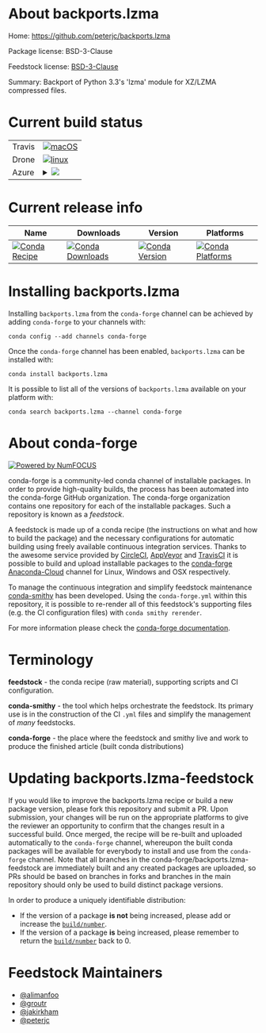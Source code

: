 About backports.lzma
====================

Home: https://github.com/peterjc/backports.lzma

Package license: BSD-3-Clause

Feedstock license: [BSD-3-Clause](https://github.com/conda-forge/backports.lzma-feedstock/blob/master/LICENSE.txt)

Summary: Backport of Python 3.3's 'lzma' module for XZ/LZMA compressed files.

Current build status
====================


<table><tr>
    <td>Travis</td>
    <td>
      <a href="https://travis-ci.com/conda-forge/backports.lzma-feedstock">
        <img alt="macOS" src="https://img.shields.io/travis/com/conda-forge/backports.lzma-feedstock/master.svg?label=macOS">
      </a>
    </td>
  </tr><tr>
    <td>Drone</td>
    <td>
      <a href="https://cloud.drone.io/conda-forge/backports.lzma-feedstock">
        <img alt="linux" src="https://img.shields.io/drone/build/conda-forge/backports.lzma-feedstock/master.svg?label=Linux">
      </a>
    </td>
  </tr>
    
  <tr>
    <td>Azure</td>
    <td>
      <details>
        <summary>
          <a href="https://dev.azure.com/conda-forge/feedstock-builds/_build/latest?definitionId=78&branchName=master">
            <img src="https://dev.azure.com/conda-forge/feedstock-builds/_apis/build/status/backports.lzma-feedstock?branchName=master">
          </a>
        </summary>
        <table>
          <thead><tr><th>Variant</th><th>Status</th></tr></thead>
          <tbody><tr>
              <td>linux_64_python3.6.____cpython</td>
              <td>
                <a href="https://dev.azure.com/conda-forge/feedstock-builds/_build/latest?definitionId=78&branchName=master">
                  <img src="https://dev.azure.com/conda-forge/feedstock-builds/_apis/build/status/backports.lzma-feedstock?branchName=master&jobName=linux&configuration=linux_64_python3.6.____cpython" alt="variant">
                </a>
              </td>
            </tr><tr>
              <td>linux_64_python3.7.____cpython</td>
              <td>
                <a href="https://dev.azure.com/conda-forge/feedstock-builds/_build/latest?definitionId=78&branchName=master">
                  <img src="https://dev.azure.com/conda-forge/feedstock-builds/_apis/build/status/backports.lzma-feedstock?branchName=master&jobName=linux&configuration=linux_64_python3.7.____cpython" alt="variant">
                </a>
              </td>
            </tr><tr>
              <td>linux_64_python3.8.____cpython</td>
              <td>
                <a href="https://dev.azure.com/conda-forge/feedstock-builds/_build/latest?definitionId=78&branchName=master">
                  <img src="https://dev.azure.com/conda-forge/feedstock-builds/_apis/build/status/backports.lzma-feedstock?branchName=master&jobName=linux&configuration=linux_64_python3.8.____cpython" alt="variant">
                </a>
              </td>
            </tr><tr>
              <td>linux_64_python3.9.____cpython</td>
              <td>
                <a href="https://dev.azure.com/conda-forge/feedstock-builds/_build/latest?definitionId=78&branchName=master">
                  <img src="https://dev.azure.com/conda-forge/feedstock-builds/_apis/build/status/backports.lzma-feedstock?branchName=master&jobName=linux&configuration=linux_64_python3.9.____cpython" alt="variant">
                </a>
              </td>
            </tr><tr>
              <td>linux_aarch64_python3.6.____cpython</td>
              <td>
                <a href="https://dev.azure.com/conda-forge/feedstock-builds/_build/latest?definitionId=78&branchName=master">
                  <img src="https://dev.azure.com/conda-forge/feedstock-builds/_apis/build/status/backports.lzma-feedstock?branchName=master&jobName=linux&configuration=linux_aarch64_python3.6.____cpython" alt="variant">
                </a>
              </td>
            </tr><tr>
              <td>linux_aarch64_python3.7.____cpython</td>
              <td>
                <a href="https://dev.azure.com/conda-forge/feedstock-builds/_build/latest?definitionId=78&branchName=master">
                  <img src="https://dev.azure.com/conda-forge/feedstock-builds/_apis/build/status/backports.lzma-feedstock?branchName=master&jobName=linux&configuration=linux_aarch64_python3.7.____cpython" alt="variant">
                </a>
              </td>
            </tr><tr>
              <td>linux_aarch64_python3.8.____cpython</td>
              <td>
                <a href="https://dev.azure.com/conda-forge/feedstock-builds/_build/latest?definitionId=78&branchName=master">
                  <img src="https://dev.azure.com/conda-forge/feedstock-builds/_apis/build/status/backports.lzma-feedstock?branchName=master&jobName=linux&configuration=linux_aarch64_python3.8.____cpython" alt="variant">
                </a>
              </td>
            </tr><tr>
              <td>linux_aarch64_python3.9.____cpython</td>
              <td>
                <a href="https://dev.azure.com/conda-forge/feedstock-builds/_build/latest?definitionId=78&branchName=master">
                  <img src="https://dev.azure.com/conda-forge/feedstock-builds/_apis/build/status/backports.lzma-feedstock?branchName=master&jobName=linux&configuration=linux_aarch64_python3.9.____cpython" alt="variant">
                </a>
              </td>
            </tr><tr>
              <td>linux_ppc64le_python3.6.____cpython</td>
              <td>
                <a href="https://dev.azure.com/conda-forge/feedstock-builds/_build/latest?definitionId=78&branchName=master">
                  <img src="https://dev.azure.com/conda-forge/feedstock-builds/_apis/build/status/backports.lzma-feedstock?branchName=master&jobName=linux&configuration=linux_ppc64le_python3.6.____cpython" alt="variant">
                </a>
              </td>
            </tr><tr>
              <td>linux_ppc64le_python3.7.____cpython</td>
              <td>
                <a href="https://dev.azure.com/conda-forge/feedstock-builds/_build/latest?definitionId=78&branchName=master">
                  <img src="https://dev.azure.com/conda-forge/feedstock-builds/_apis/build/status/backports.lzma-feedstock?branchName=master&jobName=linux&configuration=linux_ppc64le_python3.7.____cpython" alt="variant">
                </a>
              </td>
            </tr><tr>
              <td>linux_ppc64le_python3.8.____cpython</td>
              <td>
                <a href="https://dev.azure.com/conda-forge/feedstock-builds/_build/latest?definitionId=78&branchName=master">
                  <img src="https://dev.azure.com/conda-forge/feedstock-builds/_apis/build/status/backports.lzma-feedstock?branchName=master&jobName=linux&configuration=linux_ppc64le_python3.8.____cpython" alt="variant">
                </a>
              </td>
            </tr><tr>
              <td>linux_ppc64le_python3.9.____cpython</td>
              <td>
                <a href="https://dev.azure.com/conda-forge/feedstock-builds/_build/latest?definitionId=78&branchName=master">
                  <img src="https://dev.azure.com/conda-forge/feedstock-builds/_apis/build/status/backports.lzma-feedstock?branchName=master&jobName=linux&configuration=linux_ppc64le_python3.9.____cpython" alt="variant">
                </a>
              </td>
            </tr><tr>
              <td>osx_64_python3.6.____cpython</td>
              <td>
                <a href="https://dev.azure.com/conda-forge/feedstock-builds/_build/latest?definitionId=78&branchName=master">
                  <img src="https://dev.azure.com/conda-forge/feedstock-builds/_apis/build/status/backports.lzma-feedstock?branchName=master&jobName=osx&configuration=osx_64_python3.6.____cpython" alt="variant">
                </a>
              </td>
            </tr><tr>
              <td>osx_64_python3.7.____cpython</td>
              <td>
                <a href="https://dev.azure.com/conda-forge/feedstock-builds/_build/latest?definitionId=78&branchName=master">
                  <img src="https://dev.azure.com/conda-forge/feedstock-builds/_apis/build/status/backports.lzma-feedstock?branchName=master&jobName=osx&configuration=osx_64_python3.7.____cpython" alt="variant">
                </a>
              </td>
            </tr><tr>
              <td>osx_64_python3.8.____cpython</td>
              <td>
                <a href="https://dev.azure.com/conda-forge/feedstock-builds/_build/latest?definitionId=78&branchName=master">
                  <img src="https://dev.azure.com/conda-forge/feedstock-builds/_apis/build/status/backports.lzma-feedstock?branchName=master&jobName=osx&configuration=osx_64_python3.8.____cpython" alt="variant">
                </a>
              </td>
            </tr><tr>
              <td>osx_64_python3.9.____cpython</td>
              <td>
                <a href="https://dev.azure.com/conda-forge/feedstock-builds/_build/latest?definitionId=78&branchName=master">
                  <img src="https://dev.azure.com/conda-forge/feedstock-builds/_apis/build/status/backports.lzma-feedstock?branchName=master&jobName=osx&configuration=osx_64_python3.9.____cpython" alt="variant">
                </a>
              </td>
            </tr><tr>
              <td>osx_arm64_python3.8.____cpython</td>
              <td>
                <a href="https://dev.azure.com/conda-forge/feedstock-builds/_build/latest?definitionId=78&branchName=master">
                  <img src="https://dev.azure.com/conda-forge/feedstock-builds/_apis/build/status/backports.lzma-feedstock?branchName=master&jobName=osx&configuration=osx_arm64_python3.8.____cpython" alt="variant">
                </a>
              </td>
            </tr><tr>
              <td>osx_arm64_python3.9.____cpython</td>
              <td>
                <a href="https://dev.azure.com/conda-forge/feedstock-builds/_build/latest?definitionId=78&branchName=master">
                  <img src="https://dev.azure.com/conda-forge/feedstock-builds/_apis/build/status/backports.lzma-feedstock?branchName=master&jobName=osx&configuration=osx_arm64_python3.9.____cpython" alt="variant">
                </a>
              </td>
            </tr><tr>
              <td>win_64_python3.6.____cpython</td>
              <td>
                <a href="https://dev.azure.com/conda-forge/feedstock-builds/_build/latest?definitionId=78&branchName=master">
                  <img src="https://dev.azure.com/conda-forge/feedstock-builds/_apis/build/status/backports.lzma-feedstock?branchName=master&jobName=win&configuration=win_64_python3.6.____cpython" alt="variant">
                </a>
              </td>
            </tr><tr>
              <td>win_64_python3.7.____cpython</td>
              <td>
                <a href="https://dev.azure.com/conda-forge/feedstock-builds/_build/latest?definitionId=78&branchName=master">
                  <img src="https://dev.azure.com/conda-forge/feedstock-builds/_apis/build/status/backports.lzma-feedstock?branchName=master&jobName=win&configuration=win_64_python3.7.____cpython" alt="variant">
                </a>
              </td>
            </tr><tr>
              <td>win_64_python3.8.____cpython</td>
              <td>
                <a href="https://dev.azure.com/conda-forge/feedstock-builds/_build/latest?definitionId=78&branchName=master">
                  <img src="https://dev.azure.com/conda-forge/feedstock-builds/_apis/build/status/backports.lzma-feedstock?branchName=master&jobName=win&configuration=win_64_python3.8.____cpython" alt="variant">
                </a>
              </td>
            </tr><tr>
              <td>win_64_python3.9.____cpython</td>
              <td>
                <a href="https://dev.azure.com/conda-forge/feedstock-builds/_build/latest?definitionId=78&branchName=master">
                  <img src="https://dev.azure.com/conda-forge/feedstock-builds/_apis/build/status/backports.lzma-feedstock?branchName=master&jobName=win&configuration=win_64_python3.9.____cpython" alt="variant">
                </a>
              </td>
            </tr>
          </tbody>
        </table>
      </details>
    </td>
  </tr>
</table>

Current release info
====================

| Name | Downloads | Version | Platforms |
| --- | --- | --- | --- |
| [![Conda Recipe](https://img.shields.io/badge/recipe-backports.lzma-green.svg)](https://anaconda.org/conda-forge/backports.lzma) | [![Conda Downloads](https://img.shields.io/conda/dn/conda-forge/backports.lzma.svg)](https://anaconda.org/conda-forge/backports.lzma) | [![Conda Version](https://img.shields.io/conda/vn/conda-forge/backports.lzma.svg)](https://anaconda.org/conda-forge/backports.lzma) | [![Conda Platforms](https://img.shields.io/conda/pn/conda-forge/backports.lzma.svg)](https://anaconda.org/conda-forge/backports.lzma) |

Installing backports.lzma
=========================

Installing `backports.lzma` from the `conda-forge` channel can be achieved by adding `conda-forge` to your channels with:

```
conda config --add channels conda-forge
```

Once the `conda-forge` channel has been enabled, `backports.lzma` can be installed with:

```
conda install backports.lzma
```

It is possible to list all of the versions of `backports.lzma` available on your platform with:

```
conda search backports.lzma --channel conda-forge
```


About conda-forge
=================

[![Powered by NumFOCUS](https://img.shields.io/badge/powered%20by-NumFOCUS-orange.svg?style=flat&colorA=E1523D&colorB=007D8A)](http://numfocus.org)

conda-forge is a community-led conda channel of installable packages.
In order to provide high-quality builds, the process has been automated into the
conda-forge GitHub organization. The conda-forge organization contains one repository
for each of the installable packages. Such a repository is known as a *feedstock*.

A feedstock is made up of a conda recipe (the instructions on what and how to build
the package) and the necessary configurations for automatic building using freely
available continuous integration services. Thanks to the awesome service provided by
[CircleCI](https://circleci.com/), [AppVeyor](https://www.appveyor.com/)
and [TravisCI](https://travis-ci.com/) it is possible to build and upload installable
packages to the [conda-forge](https://anaconda.org/conda-forge)
[Anaconda-Cloud](https://anaconda.org/) channel for Linux, Windows and OSX respectively.

To manage the continuous integration and simplify feedstock maintenance
[conda-smithy](https://github.com/conda-forge/conda-smithy) has been developed.
Using the ``conda-forge.yml`` within this repository, it is possible to re-render all of
this feedstock's supporting files (e.g. the CI configuration files) with ``conda smithy rerender``.

For more information please check the [conda-forge documentation](https://conda-forge.org/docs/).

Terminology
===========

**feedstock** - the conda recipe (raw material), supporting scripts and CI configuration.

**conda-smithy** - the tool which helps orchestrate the feedstock.
                   Its primary use is in the construction of the CI ``.yml`` files
                   and simplify the management of *many* feedstocks.

**conda-forge** - the place where the feedstock and smithy live and work to
                  produce the finished article (built conda distributions)


Updating backports.lzma-feedstock
=================================

If you would like to improve the backports.lzma recipe or build a new
package version, please fork this repository and submit a PR. Upon submission,
your changes will be run on the appropriate platforms to give the reviewer an
opportunity to confirm that the changes result in a successful build. Once
merged, the recipe will be re-built and uploaded automatically to the
`conda-forge` channel, whereupon the built conda packages will be available for
everybody to install and use from the `conda-forge` channel.
Note that all branches in the conda-forge/backports.lzma-feedstock are
immediately built and any created packages are uploaded, so PRs should be based
on branches in forks and branches in the main repository should only be used to
build distinct package versions.

In order to produce a uniquely identifiable distribution:
 * If the version of a package **is not** being increased, please add or increase
   the [``build/number``](https://conda.io/docs/user-guide/tasks/build-packages/define-metadata.html#build-number-and-string).
 * If the version of a package **is** being increased, please remember to return
   the [``build/number``](https://conda.io/docs/user-guide/tasks/build-packages/define-metadata.html#build-number-and-string)
   back to 0.

Feedstock Maintainers
=====================

* [@alimanfoo](https://github.com/alimanfoo/)
* [@groutr](https://github.com/groutr/)
* [@jakirkham](https://github.com/jakirkham/)
* [@peterjc](https://github.com/peterjc/)


